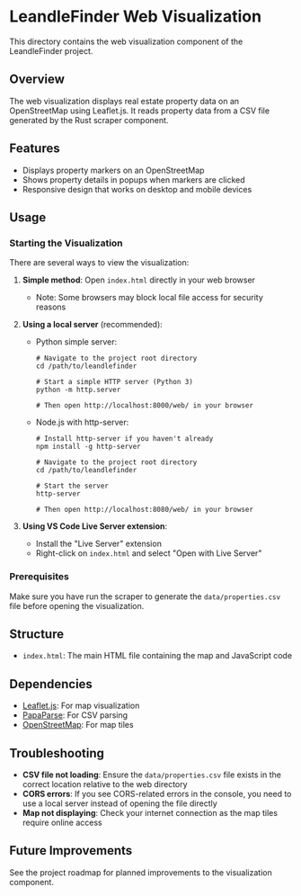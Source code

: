 # LeandleFinder Web Visualization

This directory contains the web visualization component of the LeandleFinder project.

## Overview

The web visualization displays real estate property data on an OpenStreetMap using Leaflet.js. It reads property data from a CSV file generated by the Rust scraper component.

## Features

- Displays property markers on an OpenStreetMap
- Shows property details in popups when markers are clicked
- Responsive design that works on desktop and mobile devices

## Usage

### Starting the Visualization

There are several ways to view the visualization:

1. **Simple method**: Open `index.html` directly in your web browser
   - Note: Some browsers may block local file access for security reasons

2. **Using a local server** (recommended):
   - Python simple server:
     ```
     # Navigate to the project root directory
     cd /path/to/leandlefinder
     
     # Start a simple HTTP server (Python 3)
     python -m http.server
     
     # Then open http://localhost:8000/web/ in your browser
     ```
   
   - Node.js with http-server:
     ```
     # Install http-server if you haven't already
     npm install -g http-server
     
     # Navigate to the project root directory
     cd /path/to/leandlefinder
     
     # Start the server
     http-server
     
     # Then open http://localhost:8080/web/ in your browser
     ```

3. **Using VS Code Live Server extension**:
   - Install the "Live Server" extension
   - Right-click on `index.html` and select "Open with Live Server"

### Prerequisites

Make sure you have run the scraper to generate the `data/properties.csv` file before opening the visualization.

## Structure

- `index.html`: The main HTML file containing the map and JavaScript code

## Dependencies

- [Leaflet.js](https://leafletjs.com/): For map visualization
- [PapaParse](https://www.papaparse.com/): For CSV parsing
- [OpenStreetMap](https://www.openstreetmap.org/): For map tiles

## Troubleshooting

- **CSV file not loading**: Ensure the `data/properties.csv` file exists in the correct location relative to the web directory
- **CORS errors**: If you see CORS-related errors in the console, you need to use a local server instead of opening the file directly
- **Map not displaying**: Check your internet connection as the map tiles require online access

## Future Improvements

See the project roadmap for planned improvements to the visualization component.

